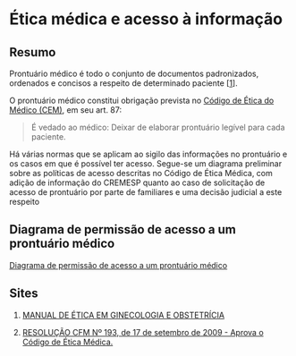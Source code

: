 # Ética médica e acesso à informação

## Resumo

Prontuário médico é todo o conjunto de documentos padronizados, ordenados e concisos a respeito de determinado paciente [[1]].

O prontuário médico constitui obrigação prevista no [Código de Ética do Médico (CEM)][2], em seu art. 87:
> É vedado ao médico:
> Deixar de elaborar prontuário legível para cada paciente.

Há várias normas que se aplicam ao sigilo das informações no prontuário e os casos em que é possível ter acesso. Segue-se um diagrama preliminar sobre as políticas de acesso descritas no Código de Ética Médica, com adição de informação do CREMESP quanto ao caso de solicitação de acesso de prontuário por parte de familiares e uma decisão judicial a este respeito

## Diagrama de permissão de acesso a um prontuário médico

[Diagrama de permissão de acesso a um prontuário médico](https://mermaidjs.github.io/mermaid-live-editor/#/view/eyJjb2RlIjoiZ3JhcGggUkxcbkExW0NSTV0gLS0gaXJyZXN0cml0byA8YSBocmVmPVwiXCJodHRwOi8vYml0Lmx5L0PDs2RpZ2_DiXRpY2FNZWRpY2luYSNhcnQ5MFwiXCI-QXJ0LiA5MC0tPC9hPiAtLT4gIEJbUHJvbnR1w6FyaW9dXG5CIC0tLXxjb250w6ltfCBDW2RhZG9zIHNlbnPDrXZlaXNdXG5DIC0tLXxzw6NvfCBDMVtkb2Vuw6dhcywgbWVkaWNhbWVudG9zIG91IDxicj4gdHJhdGFtZW50b3MgZXN0aWdtYXRpemFkb3MgPGJyPiBzb2NpYWxtZW50ZV1cbkIgLS0tfGNvbnTDqW18IERbZGFkb3MgY29tdW5zXVxuQiAtLS18Y29udMOpbXwgRVtkYWRvcyBkYW5vc29zXVxuRSAtLS18c8Ojb3wgRTFbaGlww7N0ZXNlcy9wcm9nbsOzc3RpY29zIHF1ZSA8YnI-IG8gcGFjaWVudGUgcG9kZSBuw6NvIHN1cG9ydGFyXVxuQiAtLS18Y29udMOpbXwgRlthdGVzdGFkbyBkZSDDs2JpdG9dXG5CIC0tLXxjb250w6ltfCBHW2xhdWRvIGRlIMOzYml0b11cbkEyW1BhY2llbnRlXSAtLSBpcnJlc3RyaXRvLCBhIG1lbm9zIHF1ZSA8YnI-IGNhdXNlIGRhbm8gPGEgaHJlZj1cIlwiaHR0cDovL2JpdC5seS9Dw7NkaWdvw4l0aWNhTWVkaWNpbmEjYXJ0MzRcIlwiPkFydC4gMzQ8L2E-IC0tPiAgQltQcm9udHXDoXJpb11cbkEzW1JlcHJlc2VudGFudGUgTGVnYWxdIC0tIGlycmVzdHJpdG8gPGEgaHJlZj1cIlwiaHR0cDovL2JpdC5seS9Dw7NkaWdvw4l0aWNhTWVkaWNpbmEjYXJ0MzRcIlwiPkFydC4gMzQuPC9hPi4gLS0-ICBCW1Byb250dcOhcmlvXVxuQTRbRmFtaWxpYXIgZGUgMcK6XSAtLSBpcnJlc3RyaXRvIDxhIGhyZWY9XCJcImh0dHA6Ly9iaXQubHkvMlQ4NWhWTVwiXCI-Q1JFTUVTUDwvYT4uIC0tPiAgRlxuQTQgLS0gaXJyZXN0cml0byBhcMOzcyBvIMOzYml0byA8YnI-PGEgaHJlZj1cIlwiaHR0cHM6Ly9nbG8uYm8vMlQyTDRSaVwiXCI-c2VndW5kbyBhIGp1c3Rpw6dhPC9hPiAtLT4gIEJcbkE0IC0tIGlycmVzdHJpdG8gPGEgaHJlZj1cIlwiaHR0cDovL2JpdC5seS8yVDg1aFZNXCJcIj5DUkVNRVNQPC9hPiAtLT4gIEdcbkE1W1NlZ3VyYWRvcmFdIC0tIGlycmVzdHJpdG8gPGEgaHJlZj1cIlwiaHR0cDovL2JpdC5seS9Dw7NkaWdvw4l0aWNhTWVkaWNpbmEjYXJ0NzdcIlwiPkFydC4gNzcuLjwvYT4uIC0tPiAgRlxuQTUgLS0gIHF1YW5kbyBhdXRvcml6YWRvIHBlbG8gPGJyPiByZXByZXNlbnRhbnRlIGxlZ2FsIDxicj48YSBocmVmPVwiXCJodHRwOi8vYml0Lmx5L0PDs2RpZ2_DiXRpY2FNZWRpY2luYSNhcnQ3N1wiXCI-QXJ0LiA3Ny48L2E-IC0tPiAgR1xuQTZbUGVyaXRvXSAtLSBxdWFuZG8gPGJyPiBub21lYWRvIDxhIGhyZWY9XCJcImh0dHA6Ly9iaXQubHkvQ8OzZGlnb8OJdGljYU1lZGljaW5hI2FydDg5cDFcIlwiPiAmIzE2NyAxwrosIEFydC4gODkuPC9hPiAtLT4gQlxuQTdbUGVzcXVpc2Fkb3JdIC0tIGF1dG9yaXphZG8gcGVsbyBDb21pdMOqIDxicj4gZGUgw4l0aWNhIG91IHBhY2llbnRlIC0tLSBCXG5BOFtUZXJjZWlyb3NdIC0tIGF1dG9yaXphZG8gcGVsbyA8YnI-IHBhY2llbnRlIDxhIGhyZWY9XCJcImh0dHA6Ly9iaXQubHkvQ8OzZGlnb8OJdGljYU1lZGljaW5hI2FydDg5XCJcIj4gJiMxNjcgMcK6LCBBcnQuIDg5LjwvYT4gLS0-IENcbkE4W1RlcmNlaXJvc10gLS0gYXV0b3JpemFkbyBwZWxvIDxicj4gcGFjaWVudGUgPGEgaHJlZj1cIlwiaHR0cDovL2JpdC5seS9Dw7NkaWdvw4l0aWNhTWVkaWNpbmEjYXJ0ODlcIlwiPiAmIzE2NyAxwrosIEFydC4gODkuPC9hPiAtLT4gRCIsIm1lcm1haWQiOnsidGhlbWUiOiJkZWZhdWx0In19)

## Sites

1. [MANUAL DE ÉTICA EM GINECOLOGIA E OBSTETRÍCIA][1]

2. [RESOLUÇÃO CFM Nº 193, de 17 de setembro de 2009 - Aprova o Código de Ética Médica.][2]

[1]: https://www.cremesp.org.br/?siteAcao=Publicacoes&acao=detalhes_capitulos&cod_capitulo=57
[2]: http://www.portalmedico.org.br/resolucoes/cfm/2009/1931_2009.htm